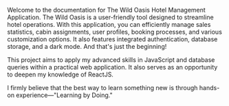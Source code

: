Welcome to the documentation for The Wild Oasis Hotel Management Application. The Wild Oasis is a user-friendly tool designed to streamline hotel operations. With this application, you can efficiently manage sales statistics, cabin assignments, user profiles, booking processes, and various customization options. It also features integrated authentication, database storage, and a dark mode. And that's just the beginning!

This project aims to apply my advanced skills in JavaScript and database queries within a practical web application. It also serves as an opportunity to deepen my knowledge of ReactJS.

I firmly believe that the best way to learn something new is through hands-on experience—"Learning by Doing."
